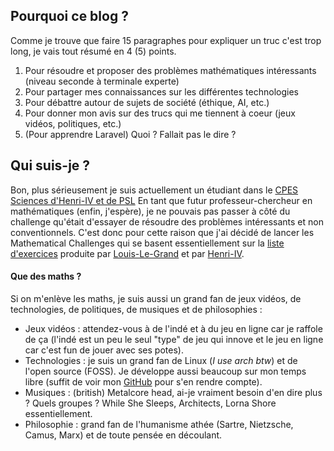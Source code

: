 ## Pourquoi ce blog ?

Comme je trouve que faire 15 paragraphes pour expliquer un truc c'est trop long, je vais tout résumé en 4 (5) points.

1. Pour résoudre et proposer des problèmes mathématiques intéressants (niveau seconde à terminale experte)
2. Pour partager mes connaissances sur les différentes technologies
3. Pour débattre autour de sujets de société (éthique, AI, etc.)
4. Pour donner mon avis sur des trucs qui me tiennent à coeur (jeux vidéos, politiques, etc.)
5. (Pour apprendre Laravel) Quoi ? Fallait pas le dire ?

## Qui suis-je ?

Bon, plus sérieusement je suis actuellement un étudiant dans le [CPES Sciences d'Henri-IV et de PSL](https://psl.eu/formation/cpes-psl-henri-IV) 
En tant que futur professeur-chercheur en mathématiques (enfin, j'espère), je ne pouvais pas passer à côté du challenge qu'était d'essayer de résoudre des problèmes intéressants et non conventionnels.
C'est donc pour cette raison que j'ai décidé de lancer les Mathematical Challenges qui se basent essentiellement sur
la [liste d'exercices](https://www.louislegrand.fr/wp-content/uploads/2022/01/EXOS-TERMINALE3-3-AVECDESSIN.pdf)
produite par [Louis-Le-Grand](https://www.louislegrand.fr/) et par [Henri-IV](https://lycee-henri4.com/).

#### Que des maths ?

Si on m'enlève les maths, je suis aussi un grand fan de jeux vidéos, de technologies, de politiques, de musiques
et de philosophies :

- Jeux vidéos : attendez-vous à de l'indé et à du jeu en ligne car je raffole de ça (l'indé est un peu le seul "type" de jeu qui innove et le jeu en ligne car c'est fun de jouer avec ses potes).
- Technologies : je suis un grand fan de Linux (*I use arch btw*) et de l'open source (FOSS). Je développe aussi beaucoup sur mon temps libre (suffit de voir mon [GitHub](https://github.com/anhgelus) pour s'en rendre compte).
- Musiques : (british) Metalcore head, ai-je vraiment besoin d'en dire plus ? Quels groupes ? While She Sleeps, Architects, Lorna Shore essentiellement.
- Philosophie : grand fan de l'humanisme athée (Sartre, Nietzsche, Camus, Marx) et de toute pensée en découlant.

